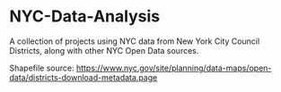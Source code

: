 # NYC-Data-Analysis
A collection of projects using NYC data from New York City Council Districts, along with other NYC Open Data sources.

Shapefile source: https://www.nyc.gov/site/planning/data-maps/open-data/districts-download-metadata.page

